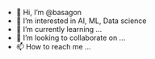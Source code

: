- 👋 Hi, I’m @basagon
- 👀 I’m interested in AI, ML, Data science
- 🌱 I’m currently learning ...
- 💞️ I’m looking to collaborate on ...
- 📫 How to reach me ...

<!---
basagon/basagon is a ✨ special ✨ repository because its `README.md` (this file) appears on your GitHub profile.
You can click the Preview link to take a look at your changes.
--->

